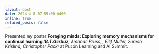 ```yaml
---
layout: post
date: 2024-4-8 07:59:00-0400
inline: true
related_posts: false
---
```


Presented my poster **Foraging minds: Exploring memory mechanisms for continual learning** _(**B.T.Gurbuz**, Amanda Pruss, , Eilif Muller, Suresh Krishna, Christopher Pack)_ at Pucón Learning and AI Summit.
